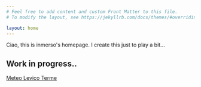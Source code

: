 ```yaml
---
# Feel free to add content and custom Front Matter to this file.
# To modify the layout, see https://jekyllrb.com/docs/themes/#overriding-theme-defaults

layout: home
---
```


Ciao, this is inmerso's homepage. I create this just to play a bit...

## Work in progress..

[Meteo Levico Terme](https://inmerso.github.io/meteo-levico/)
